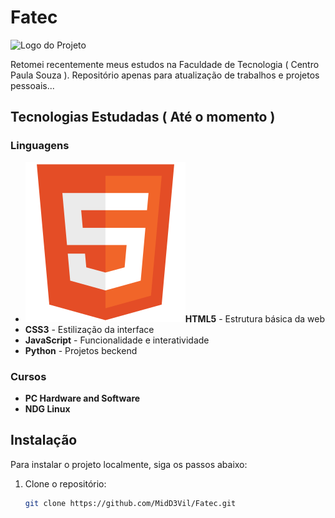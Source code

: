 # Fatec

![Logo do Projeto](link-para-sua-imagem.png) <!-- Substitua pelo link da sua imagem/logo -->

Retomei recentemente meus estudos na Faculdade de Tecnologia ( Centro Paula Souza ).  Repositório apenas para atualização de trabalhos e projetos pessoais...

## Tecnologias Estudadas ( Até o momento )

### Linguagens
- <img src="https://github.com/devicons/devicon/blob/master/icons/html5/html5-original.svg">**HTML5** - Estrutura básica da web
- **CSS3** - Estilização da interface
- **JavaScript** - Funcionalidade e interatividade
- **Python** - Projetos beckend

### Cursos
- **PC Hardware and Software**
- **NDG Linux**

## Instalação

Para instalar o projeto localmente, siga os passos abaixo:

1. Clone o repositório:
   ```bash
   git clone https://github.com/MidD3Vil/Fatec.git
